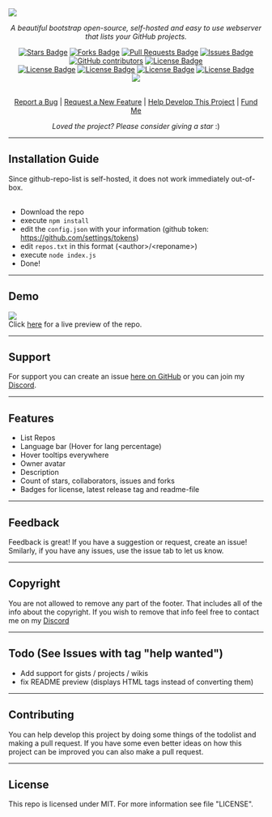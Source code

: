 <img src="https://rootk1d.xyz/github/repo-list/banner.png">
<p align="center"><i>A beautiful bootstrap open-source, self-hosted and easy to use webserver that lists your GitHub projects.</i></p>
<div align="center">
  <a href="https://github.com/roo7k1d/github-repo-list/stargazers"><img src="https://img.shields.io/github/stars/roo7k1d/github-repo-list?color=yellow" alt="Stars Badge"/></a>
<a href="https://github.com/roo7k1d/github-repo-list/network/members"><img src="https://img.shields.io/github/forks/roo7k1d/github-repo-list?color=orange" alt="Forks Badge"/></a>
<a href="https://github.com/roo7k1d/github-repo-list/pulls"><img src="https://img.shields.io/github/issues-pr/roo7k1d/github-repo-list" alt="Pull Requests Badge"/></a>
<a href="https://github.com/roo7k1d/github-repo-list/issues"><img src="https://img.shields.io/github/issues/roo7k1d/github-repo-list" alt="Issues Badge"/></a>
<a href="https://github.com/roo7k1d/github-repo-list/graphs/contributors"><img alt="GitHub contributors" src="https://img.shields.io/github/contributors/roo7k1d/github-repo-list?color=2b9348"></a>
<a href="https://github.com/roo7k1d/github-repo-list/blob/master/LICENSE"><img src="https://img.shields.io/github/license/roo7k1d/github-repo-list?color=2b9348" alt="License Badge"/></a>
<br>
<a href="https://github.com/roo7k1d/github-repo-list/"><img src="https://img.shields.io/github/repo-size/roo7k1d/github-repo-list?color=important" alt="License Badge"/></a>
<a href="https://github.com/roo7k1d/github-repo-list/"><img src="https://img.shields.io/tokei/lines/github/roo7k1d/github-repo-list?color=yellowgreen" alt="License Badge"/></a>
<a href="https://github.com/roo7k1d/github-repo-list/releases"><img src="https://img.shields.io/github/v/release/roo7k1d/github-repo-list?color=success" alt="License Badge"/></a>
<a href="https://github.com/roo7k1d/github-repo-list/commits"><img src="https://img.shields.io/github/last-commit/roo7k1d/github-repo-list" alt="License Badge"/></a>
<br>
<a href="https://discord.gg/QQaWvMkFbs"><img src="https://img.shields.io/discord/801802083757457418?logo=discord&label=discord"/></a>
</div>
<br>
<p align="center"><a href="https://github.com/roo7k1dgithub-repo-list/issues">Report a Bug</a> | <a href="https://github.com/roo7k1d/github-repo-list/issues">Request a New Feature</a> | <a href="https://github.com/github-repo-list/pulls">Help Develop This Project</a> | <a href="https://ko-fi.com/RootK1d">Fund Me</a></p>
<p align="center"><i>Loved the project? Please consider giving a star</i> :)</p>

<hr>

## Installation Guide
Since github-repo-list is self-hosted, it does not work immediately out-of-box.
<br>
<br>
- Download the repo
- execute ```npm install```
- edit the ```config.json``` with your information (github token: https://github.com/settings/tokens)
- edit ```repos.txt``` in this format (\<author\>/\<reponame\>)
- execute ```node index.js```
- Done!

<hr>

## Demo
<img src="https://cdn.discordapp.com/attachments/820416224005586945/886624574698041414/unknown.png">
<br>
Click <a href="https://rootk1d.xyz/repos">here</a> for a live preview of the repo.

<hr>

## Support
For support you can create an issue [here on GitHub](https://github.com/rootk1d/github-repo-list/issues) or you can join my [Discord](https://discord.gg/QQaWvMkFbs).

<hr>

## Features
- List Repos
- Language bar (Hover for lang percentage)
- Hover tooltips everywhere
- Owner avatar
- Description
- Count of stars, collaborators, issues and forks
- Badges for license, latest release tag and readme-file


<hr>

## Feedback
Feedback is great! If you have a suggestion or request, create an issue! Smilarly, if you have any issues, use the issue tab to let us know.

<hr>

## Copyright
You are not allowed to remove any part of the footer. That includes all of the info about the copyright. If you wish to remove that info feel free to contact me on my [Discord](https://discord.gg/QQaWvMkFbs)

<hr>

## Todo (See Issues with tag "help wanted")
- Add support for gists / projects / wikis
- fix README preview (displays HTML tags instead of converting them)

<hr>

## Contributing
You can help develop this project by doing some things of the todolist and making a pull request. If you have some even better ideas on how this project can be improved you can also make a pull request.

<hr>

## License
This repo is licensed under MIT. For more information see file "LICENSE".
